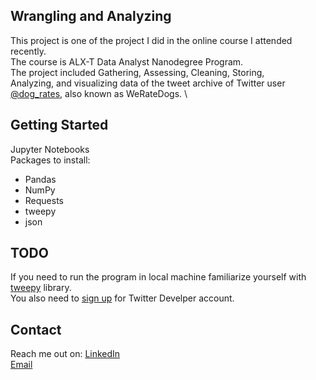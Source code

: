 ## Wrangling and Analyzing 
This project is one of the project I did in the online course I attended recently.\
The course is ALX-T Data Analyst Nanodegree Program.\
The project included Gathering, Assessing, Cleaning, Storing,\
Analyzing, and visualizing data of the tweet archive of Twitter user [@dog_rates](https://twitter.com/dog_rates), also known as WeRateDogs. \

## Getting Started
Jupyter Notebooks\
Packages to install:
- Pandas
- NumPy
- Requests
- tweepy
- json

## TODO
If you need to run the program in local machine familiarize yourself with [tweepy](https://www.tweepy.org/) library.\
You also need to [sign up](https://developer.twitter.com/en/docs/developer-portal/overview) for Twitter Develper account.

## Contact
Reach me out on:
[LinkedIn](www.linkedin.com/in/thebe-lephallo)\
<a href ="mailto:thebelephallo@gmail.com"> Email</a>
